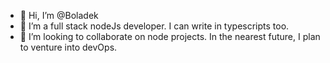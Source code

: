 - 👋 Hi, I’m @Boladek
- 👀 I’m a full stack nodeJs developer. I can write in typescripts too.
- 💞️ I’m looking to collaborate on node projects. In the nearest future, I plan to venture into devOps.

<!---
Boladek/Boladek is a ✨ special ✨ repository because its `README.md` (this file) appears on your GitHub profile.
You can click the Preview link to take a look at your changes.
--->
